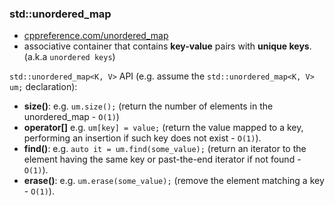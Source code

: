 ### std::unordered_map
* [cppreference.com/unordered_map](https://en.cppreference.com/w/cpp/container/unordered_map)
*  associative container that contains **key-value** pairs with **unique keys**. (a.k.a `unordered keys`)

`std::unordered_map<K, V>` API (e.g. assume the `std::unordered_map<K, V> um;` declaration):
* **size()**: e.g. `um.size();` (return the number of elements in the unordered_map - `O(1)`)
* **operator[]** e.g. `um[key] = value;` (return the value mapped to a key, performing an insertion if such key does not exist - `O(1)`).
* **find()**: e.g. `auto it = um.find(some_value);` (return an iterator to the element having the same key or past-the-end iterator if not found - `O(1)`).
* **erase()**: e.g. `um.erase(some_value);` (remove the element matching a key - `O(1)`).
